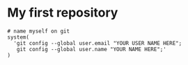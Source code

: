 
# My first repository

```
# name myself on git
system(
  'git config --global user.email "YOUR USER NAME HERE";
   git config --global user.name "YOUR NAME HERE";'
)
```

